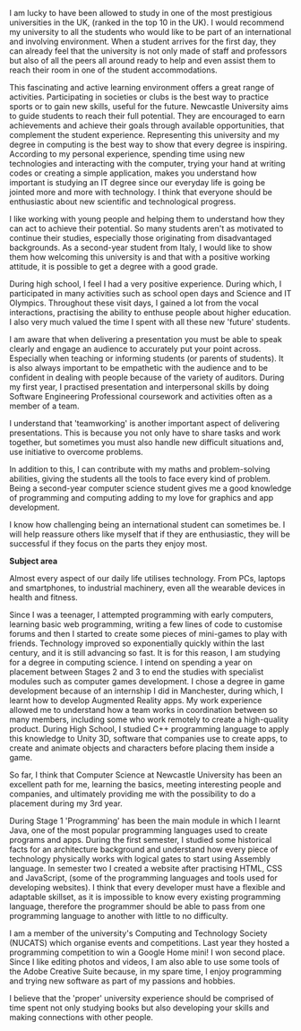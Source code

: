 I am lucky to have been allowed to study in one of the most prestigious universities in the UK, (ranked in the top 10 in the UK). I would recommend my university to all the students who would like to be part of an international and involving environment. When a student arrives for the first day, they can already feel that the university is not only made of staff and professors but also of all the peers all around ready to help and even assist them to reach their room in one of the student accommodations.

This fascinating and active learning environment offers a great range of activities. Participating in societies or clubs is the best way to practice sports or to gain new skills, useful for the future. Newcastle University aims to guide students to reach their full potential. They are encouraged to earn achievements and achieve their goals through available opportunities, that complement the student experience. Representing this university and my degree in computing is the best way to show that every degree is inspiring. According to my personal experience, spending time using new technologies and interacting with the computer, trying your hand at writing codes or creating a simple application, makes you understand how important is studying an IT degree since our everyday life is going be jointed more and more with technology. I think that everyone should be enthusiastic about new scientific and technological progress.

I like working with young people and helping them to understand how they can act to achieve their potential. So many students aren't as motivated to continue their studies, especially those originating from disadvantaged backgrounds. As a second-year student from Italy, I would like to show them how welcoming this university is and that with a positive working attitude, it is possible to get a degree with a good grade.

During high school, I feel I had a very positive experience. During which, I participated in many activities such as school open days and Science and IT Olympics. Throughout these visit days, I gained a lot from the vocal interactions, practising the ability to enthuse people about higher education. I also very much valued the time I spent with all these new 'future' students.

I am aware that when delivering a presentation you must be able to speak clearly and engage an audience to accurately put your point across. Especially when teaching or informing students (or parents of students). It is also always important to be empathetic with the audience and to be confident in dealing with people because of the variety of auditors. During my first year, I practised presentation and interpersonal skills by doing Software Engineering Professional coursework and activities often as a member of a team.

I understand that 'teamworking' is another important aspect of delivering presentations. This is because you not only have to share tasks and work together, but sometimes you must also handle new difficult situations and, use initiative to overcome problems.

In addition to this, I can contribute with my maths and problem-solving abilities, giving the students all the tools to face every kind of problem. Being a second-year computer science student gives me a good knowledge of programming and computing adding to my love for graphics and app development.

I know how challenging being an international student can sometimes be. I will help reassure others like myself that if they are enthusiastic, they will be successful if they focus on the parts they enjoy most.

**Subject area**

Almost every aspect of our daily life utilises technology. From PCs, laptops and smartphones, to industrial machinery, even all the wearable devices in health and fitness.

Since I was a teenager, I attempted programming with early computers, learning basic web programming, writing a few lines of code to customise forums and then I started to create some pieces of mini-games to play with friends. Technology improved so exponentially quickly within the last century, and it is still advancing so fast. It is for this reason, I am studying for a degree in computing science. I intend on spending a year on placement between Stages 2 and 3 to end the studies with specialist modules such as computer games development. I chose a degree in game development because of an internship I did in Manchester, during which, I learnt how to develop Augmented Reality apps. My work experience allowed me to understand how a team works in coordination between so many members, including some who work remotely to create a high-quality product. During High School, I studied C++ programming language to apply this knowledge to Unity 3D, software that companies use to create apps, to create and animate objects and characters before placing them inside a game.

So far, I think that Computer Science at Newcastle University has been an excellent path for me, learning the basics, meeting interesting people and companies, and ultimately providing me with the possibility to do a placement during my 3rd year.

During Stage 1 'Programming' has been the main module in which I learnt Java, one of the most popular programming languages used to create programs and apps. During the first semester, I studied some historical facts for an architecture background and understand how every piece of technology physically works with logical gates to start using Assembly language. In semester two I created a website after practising HTML, CSS and JavaScript, (some of the programming languages and tools used for developing websites). I think that every developer must have a flexible and adaptable skillset, as it is impossible to know every existing programming language, therefore the programmer should be able to pass from one programming language to another with little to no difficulty.

I am a member of the university's Computing and Technology Society (NUCATS) which organise events and competitions. Last year they hosted a programming competition to win a Google Home mini! I won second place. Since I like editing photos and videos, I am also able to use some tools of the Adobe Creative Suite because, in my spare time, I enjoy programming and trying new software as part of my passions and hobbies.

I believe that the 'proper' university experience should be comprised of time spent not only studying books but also developing your skills and making connections with other people.